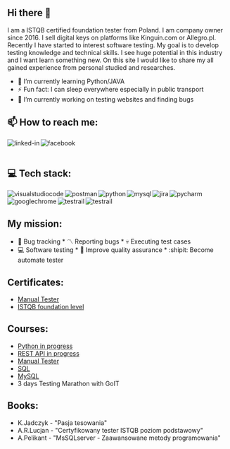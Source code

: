 ## Hi there 👋
I am a ISTQB certified foundation tester from Poland. I am company owner since 2016. I sell digital keys on platforms like Kinguin.com or Allegro.pl. Recently I have started to interest software testing. My goal is to develop testing knowledge and technical skills. I see huge potential in this industry and I want learn something new. On this site I would like to share my all gained experience from personal studied and researches.
- 🌱 I’m currently learning Python/JAVA
- ⚡ Fun fact: I can sleep everywhere especially in public transport
- 🔭 I’m currently working on testing websites and finding bugs


## 📫 How to reach me: 
[<img align="left" alt="linked-in" src="https://img.shields.io/badge/linkedin-%230077B5.svg?&style=for-the-badge&logo=linkedin&logoColor=white" />](https://www.linkedin.com/in/patryk-prentki-1b8816164/)[<img align="left" alt="facebook" src="https://img.shields.io/badge/facebook-%231877F2.svg?&style=for-the-badge&logo=facebook&logoColor=white" />](https://www.facebook.com/patryk.prentki/)<br><br>
## 💻 Tech stack:
<img align="left" alt="visualstudiocode" src="https://img.shields.io/badge/vscode-%230077B5.svg?&style=for-the-badge&logo=visualstudiocode&logoColor=white" /><img align="left" alt="postman" src="https://img.shields.io/badge/postman-orange.svg?&style=for-the-badge&logo=Postman&logoColor=white" /><img align="left" alt="python" src="https://img.shields.io/badge/python-basic-%23232F3E?svg?&style=for-the-badge&logo=python&logoColor=white" /><img align="left" alt="mysql" src="https://img.shields.io/badge/MySQL-basic-%23232F3E?svg?&style=for-the-badge&logo=MySQL&logoColor=white" /><img align="left" alt="jira" src="https://img.shields.io/badge/Jira-%23232F3E?svg?&style=for-the-badge&logo=Jira&logoColor=white" /><img align="left" alt="pycharm" src="https://img.shields.io/badge/pycharm-black?logo=pycharm&logoColor=white&style=for-the-badge" /> <img align="left" alt="googlechrome" src="https://img.shields.io/badge/googlechrome-DevTools-black?logo=googlechrome&logoColor=white&style=for-the-badge" /> <img align="left" alt="testrail" src="https://img.shields.io/badge/testrail-white?logo=testrail&logoColor=green&style=for-the-badge" /> <img align="left" alt="testrail" src="https://img.shields.io/badge/git-F05032?logo=git&logoColor=white&style=for-the-badge" /><br><br>

## My mission:
* 🎯 Bug tracking * 〽️ Reporting bugs * 💀 Executing test cases
* 💻 Software testing * 💯 Improve quality assurance * :shipit: Become automate tester

## Certificates:
- [Manual Tester](https://i.imgur.com/8LS06DI.jpg)
- [ISTQB foundation level](https://i.imgur.com/NEvkCgi.jpg)

## Courses:

- [Python in progress](https://www.udemy.com/course/kurs-python-od-podstaw-dla-poczatkujacych-od-zera-do-mastera/learn/lecture/25139844#overview)
- [REST API in progress](https://www.udemy.com/course/kurs-programowanie-w-javascript-od-zera-do-mastera/)
- [Manual Tester](https://dobrekursy.it/tester/)
- [SQL](https://www.w3schools.com/sql/default.asp)
- [MySQL](https://www.udemy.com/course/mysql-ponad-80-praktycznych-cwiczen-odpowiedzi/)
- 3 days Testing Marathon with GoIT

## Books:

- K.Jadczyk - "Pasja tesowania"
- A.R.Lucjan - "Certyfikowany tester ISTQB poziom podstawowy"
- A.Pelikant - "MsSQLserver - Zaawansowane metody programowania"


